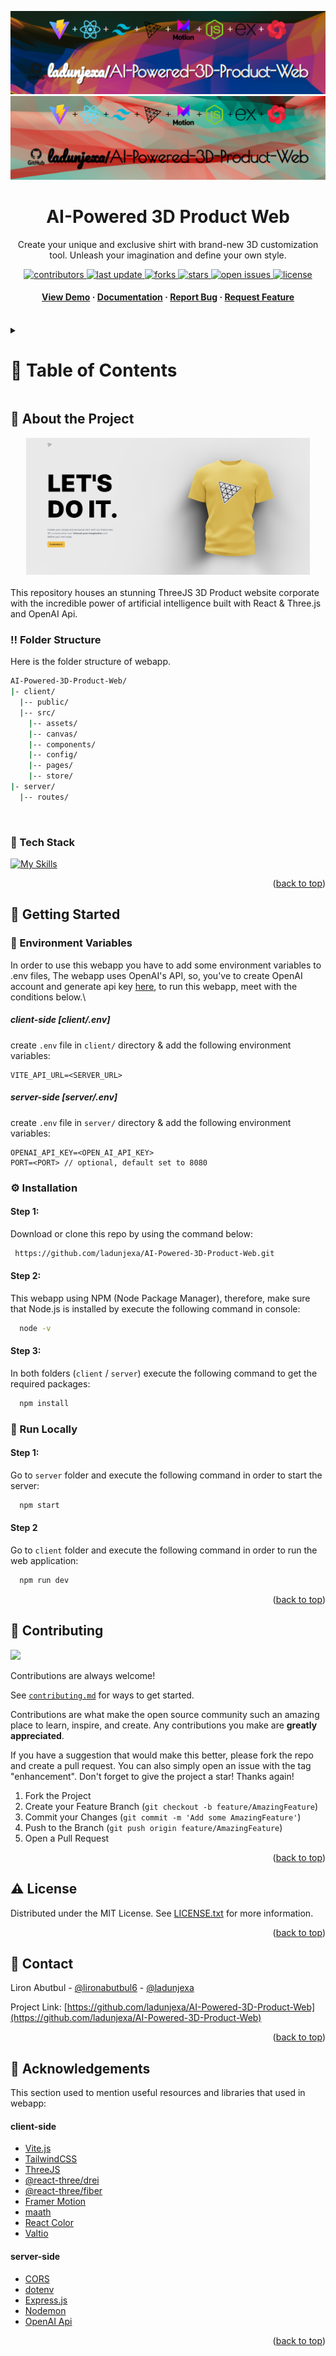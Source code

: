 <a name="readme-top"></a>
<div align="center">

  ![Project Banner](readme_assets/readme_banner.png#gh-dark-mode-only)
  ![Project Banner](readme_assets/readme_banner-light.png#gh-light-mode-only)

  <h1>AI-Powered 3D Product Web</h1>
  
  <p>
    Create your unique and exclusive shirt with brand-new 3D customization tool. Unleash your imagination and define your own style.
  </p>

<!-- Badges -->
<p>
  <a href="https://github.com/ladunjexa/AI-Powered-3D-Product-Web/graphs/contributors">
    <img src="https://img.shields.io/github/contributors/ladunjexa/AI-Powered-3D-Product-Web" alt="contributors" />
  </a>
  <a href="">
    <img src="https://img.shields.io/github/last-commit/ladunjexa/AI-Powered-3D-Product-Web" alt="last update" />
  </a>
  <a href="https://github.com/ladunjexa/AI-Powered-3D-Product-Web/network/members">
    <img src="https://img.shields.io/github/forks/ladunjexa/AI-Powered-3D-Product-Web" alt="forks" />
  </a>
  <a href="https://github.com/ladunjexa/AI-Powered-3D-Product-Web/stargazers">
    <img src="https://img.shields.io/github/stars/ladunjexa/AI-Powered-3D-Product-Web" alt="stars" />
  </a>
  <a href="https://github.com/ladunjexa/AI-Powered-3D-Product-Web/issues/">
    <img src="https://img.shields.io/github/issues/ladunjexa/AI-Powered-3D-Product-Web" alt="open issues" />
  </a>
  <a href="https://github.com/ladunjexa/AI-Powered-3D-Product-Web/blob/master/LICENSE">
    <img src="https://img.shields.io/github/license/ladunjexa/AI-Powered-3D-Product-Web.svg" alt="license" />
  </a>
</p>
   
 <h4>
    <a href="https://ai-powered-3-d-product-web.vercel.app/">View Demo</a>
  <span> · </span>
    <a href="https://github.com/ladunjexa/AI-Powered-3D-Product-Web">Documentation</a>
  <span> · </span>
    <a href="https://github.com/ladunjexa/AI-Powered-3D-Product-Web/issues/">Report Bug</a>
  <span> · </span>
    <a href="https://github.com/ladunjexa/AI-Powered-3D-Product-Web/issues/">Request Feature</a>
  </h4>
</div>

<br />

<!-- Table of Contents -->
<details>

<summary>

# :notebook_with_decorative_cover: Table of Contents

</summary>

- [About the Project](#star2-about-the-project)
  * [Folder Structure](#bangbang-folder-structure)
  * [Tech Stack](#space_invader-tech-stack)
- [Getting Started](#toolbox-getting-started)
  * [Environment Variables](#key_environment_variables)
  * [Installation](#gear-installation)
  * [Run Locally](#running-run-locally)
- [Contributing](#wave-contributing)
- [License](#warning-license)
- [Contact](#handshake-contact)
- [Acknowledgements](#gem-acknowledgements)

</details>  

<!-- About the Project -->
## :star2: About the Project

<div align="center">
  <img src="readme_assets/mock.png" height="auto" width="90%"/>
</div>

<br />
This repository houses an stunning ThreeJS 3D Product website corporate with the incredible power of artificial intelligence built with React & Three.js and OpenAI Api.

<!-- Folder Structure -->
### :bangbang: Folder Structure

Here is the folder structure of webapp.
```bash
AI-Powered-3D-Product-Web/
|- client/
  |-- public/
  |-- src/
    |-- assets/
    |-- canvas/
    |-- components/
    |-- config/
    |-- pages/
    |-- store/
|- server/
  |-- routes/
```
<br />

<!-- TechStack -->
### :space_invader: Tech Stack

[![My Skills](https://skillicons.dev/icons?i=js,vite,react,tailwind,threejs,nodejs,express)](https://skillicons.dev)

<p align="right">(<a href="#readme-top">back to top</a>)</p>

<!-- Getting Started -->
## :toolbox: Getting Started

<!-- ENV VARIABLES -->
### :key: Environment Variables

In order to use this webapp you have to add some environment variables to .env files,
The webapp uses OpenAI's API, so, you've to create OpenAI account and generate api key [here](https://openai.com/api), to run this webapp, meet with the conditions below.\

##### _client-side_ [client/.env] 
create `.env` file in `client/` directory & add the following environment variables:
```env
VITE_API_URL=<SERVER_URL>
```

##### _server-side_ [server/.env]
create `.env` file in `server/` directory & add the following environment variables:
```env
OPENAI_API_KEY=<OPEN_AI_API_KEY>
PORT=<PORT> // optional, default set to 8080
```

<!-- Installation -->
### :gear: Installation

#### Step 1:
Download or clone this repo by using the command below:

```bash
 https://github.com/ladunjexa/AI-Powered-3D-Product-Web.git
```

#### Step 2:

This webapp using NPM (Node Package Manager), therefore, make sure that Node.js is installed by execute the following command in console:

```bash
  node -v
```

#### Step 3:

In both folders (`client` / `server`) execute the following command to get the required packages:

```bash
  npm install
```

<!-- Run Locally -->
### :running: Run Locally

#### Step 1:

Go to `server` folder and execute the following command in order to start the server:

```bash
  npm start
```

#### Step 2

Go to `client` folder and execute the following command in order to run the web application:

```bash
  npm run dev
```

<p align="right">(<a href="#readme-top">back to top</a>)</p>

<!-- Contributing -->
## :wave: Contributing

<a href="https://github.com/ladunjexa/AI-Powered-3D-Product-Web/graphs/contributors">
  <img src="https://contrib.rocks/image?repo=ladunjexa/AI-Powered-3D-Product-Web" />
</a>


Contributions are always welcome!

See [`contributing.md`](https://contributing.md/) for ways to get started.

Contributions are what make the open source community such an amazing place to learn, inspire, and create. Any contributions you make are **greatly appreciated**.

If you have a suggestion that would make this better, please fork the repo and create a pull request. You can also simply open an issue with the tag "enhancement".
Don't forget to give the project a star! Thanks again!

1. Fork the Project
2. Create your Feature Branch (`git checkout -b feature/AmazingFeature`)
3. Commit your Changes (`git commit -m 'Add some AmazingFeature'`)
4. Push to the Branch (`git push origin feature/AmazingFeature`)
5. Open a Pull Request

<p align="right">(<a href="#readme-top">back to top</a>)</p>

<!-- License -->
## :warning: License

Distributed under the MIT License. See [LICENSE.txt](https://github.com/ladunjexa/AI-Powered-3D-Product-Web/blob/main/LICENSE) for more information.

<p align="right">(<a href="#readme-top">back to top</a>)</p>

<!-- Contact -->
## :handshake: Contact

Liron Abutbul - [@lironabutbul6](https://twitter.com/lironabutbul6) - [@ladunjexa](https://t.me/ladunjexa)

Project Link: [https://github.com/ladunjexa/AI-Powered-3D-Product-Web](https://github.com/ladunjexa/AI-Powered-3D-Product-Web)

<p align="right">(<a href="#readme-top">back to top</a>)</p>

<!-- Acknowledgments -->
## :gem: Acknowledgements

This section used to mention useful resources and libraries that used in webapp:

#### client-side

- [Vite.js](https://vitejs.dev/)
- [TailwindCSS](https://tailwindcss.com/)
- [ThreeJS](https://threejs.org/)
- [@react-three/drei](https://www.npmjs.com/package/@react-three/drei)
- [@react-three/fiber](https://www.npmjs.com/package/@react-three/fiber)
- [Framer Motion](https://www.framer.com/motion/)
- [maath](https://github.com/pmndrs/maath)
- [React Color](https://casesandberg.github.io/react-color/)
- [Valtio](https://github.com/pmndrs/valtio)

#### server-side

- [CORS](https://www.npmjs.com/package/cors)
- [dotenv](https://www.npmjs.com/package/dotenv)
- [Express.js](https://expressjs.com/)
- [Nodemon](https://www.npmjs.com/package/nodemon)
- [OpenAI Api](https://openai.com)
 
<p align="right">(<a href="#readme-top">back to top</a>)</p>
